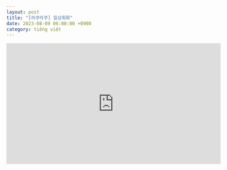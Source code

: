 ```yaml
---
layout: post
title: "[라쿠라쿠] 일상회화"
date: 2023-08-09 06:00:00 +0900
category: tiếng việt
---
```


<iframe width="560" height="315" src="https://www.youtube.com/embed/JOYLZPvBY7w" title="YouTube video player" frameborder="0" allow="accelerometer; autoplay; clipboard-write; encrypted-media; gyroscope; picture-in-picture; web-share" allowfullscreen></iframe>